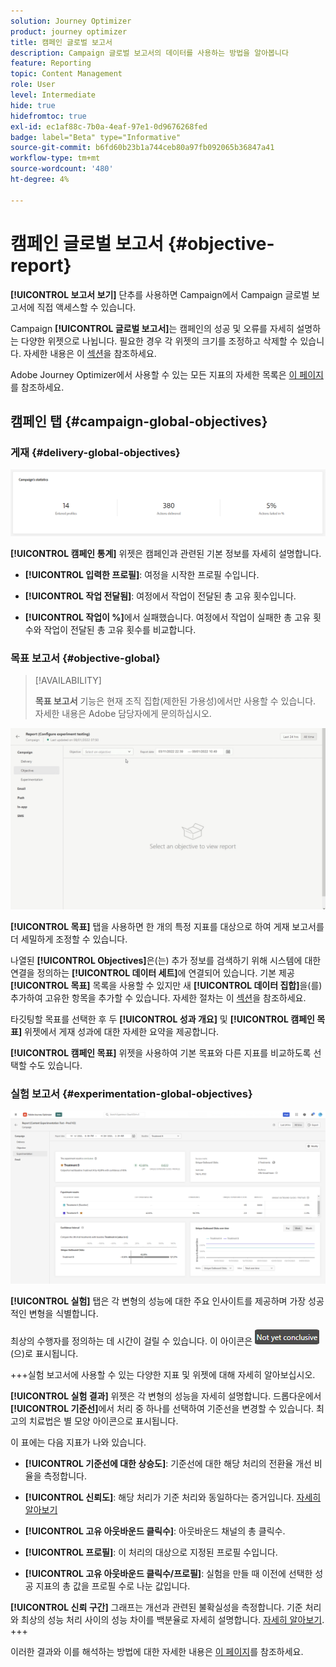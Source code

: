 ```yaml
---
solution: Journey Optimizer
product: journey optimizer
title: 캠페인 글로벌 보고서
description: Campaign 글로벌 보고서의 데이터를 사용하는 방법을 알아봅니다
feature: Reporting
topic: Content Management
role: User
level: Intermediate
hide: true
hidefromtoc: true
exl-id: ec1af88c-7b0a-4eaf-97e1-0d9676268fed
badge: label="Beta" type="Informative"
source-git-commit: b6fd60b23b1a744ceb80a97fb092065b36847a41
workflow-type: tm+mt
source-wordcount: '480'
ht-degree: 4%

---
```


# 캠페인 글로벌 보고서 {#objective-report}

**[!UICONTROL 보고서 보기]** 단추를 사용하면 Campaign에서 Campaign 글로벌 보고서에 직접 액세스할 수 있습니다.

Campaign **[!UICONTROL 글로벌 보고서]**&#x200B;는 캠페인의 성공 및 오류를 자세히 설명하는 다양한 위젯으로 나뉩니다. 필요한 경우 각 위젯의 크기를 조정하고 삭제할 수 있습니다. 자세한 내용은 이 [섹션](../reports/global-report.md#modify-dashboard)을 참조하세요.

Adobe Journey Optimizer에서 사용할 수 있는 모든 지표의 자세한 목록은 [이 페이지](global-report.md#list-of-components-global.md)를 참조하세요.

## 캠페인 탭 {#campaign-global-objectives}

### 게재 {#delivery-global-objectives}

![](assets/campaign_report_global_1.png)

**[!UICONTROL 캠페인 통계]** 위젯은 캠페인과 관련된 기본 정보를 자세히 설명합니다.

* **[!UICONTROL 입력한 프로필]**: 여정을 시작한 프로필 수입니다.

* **[!UICONTROL 작업 전달됨]**: 여정에서 작업이 전달된 총 고유 횟수입니다.

* **[!UICONTROL 작업이 %]**&#x200B;에서 실패했습니다. 여정에서 작업이 실패한 총 고유 횟수와 작업이 전달된 총 고유 횟수를 비교합니다.

### 목표 보고서 {#objective-global}

>[!AVAILABILITY]
>
>**목표 보고서** 기능은 현재 조직 집합(제한된 가용성)에서만 사용할 수 있습니다. 자세한 내용은 Adobe 담당자에게 문의하십시오.

![](assets/performance_report.gif)

**[!UICONTROL 목표]** 탭을 사용하면 한 개의 특정 지표를 대상으로 하여 게재 보고서를 더 세밀하게 조정할 수 있습니다.

나열된 **[!UICONTROL Objectives]**&#x200B;은(는) 추가 정보를 검색하기 위해 시스템에 대한 연결을 정의하는 **[!UICONTROL 데이터 세트]**&#x200B;에 연결되어 있습니다. 기본 제공 **[!UICONTROL 목표]** 목록을 사용할 수 있지만 새 **[!UICONTROL 데이터 집합]**&#x200B;을(를) 추가하여 고유한 항목을 추가할 수 있습니다. 자세한 절차는 이 [섹션](../reports/reporting-configuration.md)을 참조하세요.

타깃팅할 목표를 선택한 후 두 **[!UICONTROL 성과 개요]** 및 **[!UICONTROL 캠페인 목표]** 위젯에서 게재 성과에 대한 자세한 요약을 제공합니다.

**[!UICONTROL 캠페인 목표]** 위젯을 사용하여 기본 목표와 다른 지표를 비교하도록 선택할 수도 있습니다.

### 실험 보고서 {#experimentation-global-objectives}

![](assets/experimentation_report_3.png)

**[!UICONTROL 실험]** 탭은 각 변형의 성능에 대한 주요 인사이트를 제공하며 가장 성공적인 변형을 식별합니다.

최상의 수행자를 정의하는 데 시간이 걸릴 수 있습니다. 이 아이콘은 ![](assets/experimentation_report_1.png)(으)로 표시됩니다.

+++실험 보고서에 사용할 수 있는 다양한 지표 및 위젯에 대해 자세히 알아보십시오.

**[!UICONTROL 실험 결과]** 위젯은 각 변형의 성능을 자세히 설명합니다. 드롭다운에서 **[!UICONTROL 기준선]**&#x200B;에서 처리 중 하나를 선택하여 기준선을 변경할 수 있습니다. 최고의 치료법은 별 모양 아이콘으로 표시됩니다.

이 표에는 다음 지표가 나와 있습니다.

* **[!UICONTROL 기준선에 대한 상승도]**: 기준선에 대한 해당 처리의 전환율 개선 비율을 측정합니다.

* **[!UICONTROL 신뢰도]**: 해당 처리가 기준 처리와 동일하다는 증거입니다. [자세히 알아보기](../content-management/experiment-calculations.md#understand-confidence)

* **[!UICONTROL 고유 아웃바운드 클릭수]**: 아웃바운드 채널의 총 클릭수.

* **[!UICONTROL 프로필]**: 이 처리의 대상으로 지정된 프로필 수입니다.

* **[!UICONTROL 고유 아웃바운드 클릭수/프로필]**: 실험을 만들 때 이전에 선택한 성공 지표의 총 값을 프로필 수로 나눈 값입니다.

**[!UICONTROL 신뢰 구간]** 그래프는 개선과 관련된 불확실성을 측정합니다. 기준 처리와 최상의 성능 처리 사이의 성능 차이를 백분율로 자세히 설명합니다. [자세히 알아보기](../content-management/experiment-calculations.md#confidence-intervals).
+++

이러한 결과와 이를 해석하는 방법에 대한 자세한 내용은 [이 페이지](../content-management/get-started-experiment.md#interpret-results)를 참조하세요.
